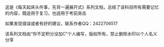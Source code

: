 这是《每天起床头件事，先背一遍展开式》系列文档，总结了该科目所有需要记忆的内容，既适用于复习，也适用于考前突击

如果发现错误或者有好的建议，联系作者QQ：2422706517

该系列文档由“你不定积分没加C”个人编写，版权所有，禁止删除水印以个人名义分享